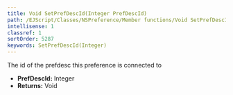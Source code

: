 ```yaml
---
title: Void SetPrefDescId(Integer PrefDescId)
path: /EJScript/Classes/NSPreference/Member functions/Void SetPrefDescId(Integer p_0)
intellisense: 1
classref: 1
sortOrder: 5287
keywords: SetPrefDescId(Integer)
---
```



The id of the prefdesc this preference is connected to



* **PrefDescId:** Integer
* **Returns:** Void


